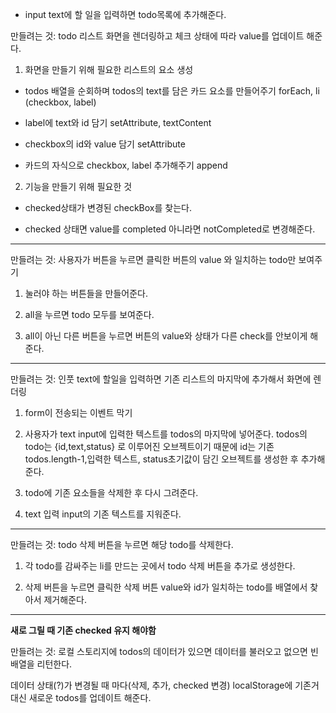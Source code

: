 - input text에 할 일을 입력하면 todo목록에 추가해준다.

만들려는 것: todo 리스트 화면을 렌더링하고 체크 상태에 따라 value를 업데이트 해준다.

1. 화면을 만들기 위해 필요한 리스트의 요소 생성

- todos 배열을 순회하며 todos의 text를 담은 카드 요소를 만들어주기
  forEach, li (checkbox, label)

- label에 text와 id 담기
  setAttribute, textContent

- checkbox의 id와 value 담기
  setAttribute

- 카드의 자식으로 checkbox, label 추가해주기
  append

2. 기능을 만들기 위해 필요한 것

- checked상태가 변경된 checkBox를 찾는다.

- checked 상태면 value를 completed 아니라면 notCompleted로 변경해준다.

---

만들려는 것:
사용자가 버튼을 누르면 클릭한 버튼의 value 와 일치하는 todo만 보여주기

1. 눌러야 하는 버튼들을 만들어준다.

2. all을 누르면 todo 모두를 보여준다.

3. all이 아닌 다른 버튼을 누르면 버튼의 value와 상태가 다른 check를 안보이게 해준다.

---

만들려는 것: 인풋 text에 할일을 입력하면 기존 리스트의 마지막에 추가해서 화면에 렌더링

1. form이 전송되는 이벤트 막기

2. 사용자가 text input에 입력한 텍스트를 todos의 마지막에 넣어준다.
   todos의 todo는 {id,text,status} 로 이루어진 오브젝트이기 때문에
   id는 기존 todos.length-1,입력한 텍스트, status초기값이 담긴 오브젝트를 생성한 후 추가해준다.

3. todo에 기존 요소들을 삭제한 후 다시 그려준다.

4. text 입력 input의 기존 텍스트를 지워준다.

---

만들려는 것: todo 삭제 버튼을 누르면 해당 todo를 삭제한다.

1. 각 todo를 감싸주는 li를 만드는 곳에서 todo 삭제 버튼을 추가로 생성한다.

2. 삭제 버튼을 누르면 클릭한 삭제 버튼 value와 id가 일치하는 todo를 배열에서 찾아서 제거해준다.

---

**새로 그릴 때 기존 checked 유지 해야함**

만들려는 것: 로컬 스토리지에 todos의 데이터가 있으면 데이터를 불러오고 없으면 빈 배열을 리턴한다.

데이터 상태(?)가 변경될 때 마다(삭제, 추가, checked 변경) localStorage에 기존거 대신 새로운 todos를 업데이트 해준다.
